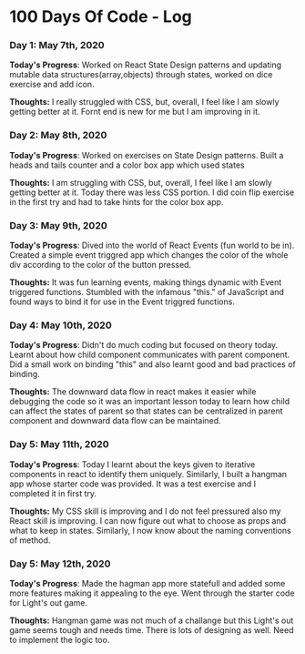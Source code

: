 # 100 Days Of Code - Log

### Day 1: May 7th, 2020

**Today's Progress**: Worked on React State Design patterns and updating mutable data structures(array,objects) through states, worked on dice exercise and add icon.

**Thoughts:** I really struggled with CSS, but, overall, I feel like I am slowly getting better at it. Fornt end is new for me but I am improving in it.

### Day 2: May 8th, 2020

**Today's Progress**: Worked on exercises on State Design patterns. Built a heads and tails counter and a color box app which used states

**Thoughts:** I am struggling with CSS, but, overall, I feel like I am slowly getting better at it. Today there was less CSS portion. I did coin flip exercise in the first try and had to take hints for the color box app.

### Day 3: May 9th, 2020

**Today's Progress**: Dived into the world of React Events (fun world to be in). Created a simple event triggred app which changes the color of the whole div according to the color of the button pressed.

**Thoughts:** It was fun learning events, making things dynamic with Event triggered functions. Stumbled with the infamous "this." of JavaScript and found ways to bind it for use in the Event triggred functions.

### Day 4: May 10th, 2020

**Today's Progress**: Didn't do much coding but focused on theory today. Learnt about how child component communicates with parent component. Did a small work on binding "this" and also learnt good and bad practices of binding.

**Thoughts:** The downward data flow in react makes it easier while debugging the code so it was an important lesson today to learn how child can affect the states of parent so that states can be centralized in parent component and downward data flow can be maintained.

### Day 5: May 11th, 2020

**Today's Progress**: Today I learnt about the keys given to iterative components in react to identify them uniquely. Similarly, I built a hangman app whose starter code was provided. It was a test exercise and I completed it in first try.

**Thoughts:** My CSS skill is improving and I do not feel pressured also my React skill is improving. I can now figure out what to choose as props and what to keep in states. Similarly, I now know about the naming conventions of method.

### Day 5: May 12th, 2020

**Today's Progress**: Made the hagman app more statefull and added some more features making it appealing to the eye. Went through the starter code for Light's out game.

**Thoughts:** Hangman game was not much of a challange but this Light's out game seems tough and needs time. There is lots of designing as well. Need to implement the logic too.
